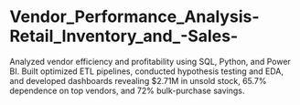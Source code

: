 # Vendor_Performance_Analysis-Retail_Inventory_and_-Sales-
Analyzed vendor efficiency and profitability using SQL, Python, and Power BI. Built optimized ETL pipelines, conducted hypothesis testing and EDA, and developed dashboards revealing $2.71M in unsold stock, 65.7% dependence on top vendors, and 72% bulk-purchase savings.
